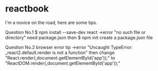 # reactbook
I'm a novice on the road, here are some tips.

Question No.1
$ npm install --save-dev react
->error "no such file or directory" need package.json
then $ npm init create a package.json file


Question No.2
browser error tip
->error "Uncaught TypeError: _react2.default.render is not a function"
then change "React.render(<App/>,document.getElementById('app'));" to "ReactDOM.render(<App/>,document.getElementById('app'));"
